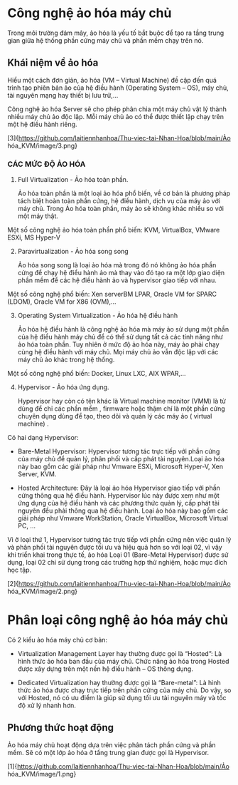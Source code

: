 # Công nghệ ảo hóa máy chủ
Trong môi trường đám mây, ảo hóa là yếu tố bắt buộc để tạo ra tầng trung gian giữa hệ thống phần cứng máy chủ và phần mềm chạy trên nó.

## Khái niệm về ảo hóa
Hiểu một cách đơn giản, ảo hóa (VM – Virtual Machine) đề cập đến quá trình tạo phiên bản ảo của hệ điều hành (Operating System – OS), máy chủ, tài nguyên mạng hay thiết bị lưu trữ,...

Công nghệ ảo hóa Server sẽ cho phép phân chia một máy chủ vật lý thành nhiều máy chủ ảo độc lập. Mỗi máy chủ ảo có thể được thiết lập chạy trên một hệ điều hành riêng.

[3]{https://github.com/laitiennhanhoa/Thu-viec-tai-Nhan-Hoa/blob/main/Ảo hóa_KVM/image/3.png}

### CÁC MỨC ĐỘ ẢO HÓA

1. Full Virtualization - Ảo hóa toàn phần.

    Ảo hóa toàn phần là một loại ảo hóa phổ biến, về cơ bản là phương pháp tách biệt hoàn toàn phần cứng, hệ điều hành, dịch vụ của máy ảo với máy chủ. Trong Ảo hóa toàn phần, máy ảo sẽ không khác nhiều so với một máy thật.

Một số công nghệ ảo hóa toàn phần phổ biến: KVM, VirtualBox, VMware ESXi, MS Hyper-V

2. Paravirtualization - Ảo hóa song song

    Ảo hóa song song là loại ảo hóa mà trong đó nó không ảo hóa phần cứng để chạy hệ điều hành ảo mà thay vào đó tạo ra một lớp giao diện phần mềm để các hệ điều hành ảo và hypervisor giao tiếp với nhau.

Một số công nghệ phổ biến: Xen serverBM LPAR, Oracle VM for SPARC (LDOM), Oracle VM for X86 (OVM),…

3. Operating System Virtualization - Ảo hóa hệ điều hành

    Ảo hóa hệ điều hành là công nghệ ảo hóa mà máy ảo sử dụng một phần của hệ điều hành máy chủ để có thể sử dụng tất cả các tính năng như ảo hóa toàn phần. Tuy nhiên ở mức độ ảo hóa này, máy ảo phải chạy cùng hệ điều hành với máy chủ. Mọi máy chủ ảo vẫn độc lập với các máy chủ ảo khác trong hệ thống.

Một số công nghệ phổ biến: Docker, Linux LXC, AIX WPAR,…

4. Hypervisor - Ảo hóa ứng dụng.

    Hypervisor hay còn có tên khác là Virtual machine monitor (VMM) là từ dùng để chỉ các phần mềm , firmware hoặc thậm chí là một phần cứng chuyên dụng dùng để tạo, theo dõi và quản lý các máy ảo ( virtual machine) .

Có hai dạng Hypervisor:

 * Bare-Metal Hypervisor: Hypervisor tương tác trực tiếp với phần cứng của máy chủ để quản lý, phân phối và cấp phát tài nguyên.Loại ảo hóa này bao gồm các giải pháp như Vmware ESXi, Microsoft Hyper-V, Xen Server, KVM.

 * Hosted Architecture: Đây là loại ảo hóa Hypervisor giao tiếp với phần cứng thông qua hệ điều hành. Hypervisor lúc này được xem như một ứng dụng của hệ điều hành và các phương thức quản lý, cấp phát tài nguyên đều phải thông qua hệ điều hành. Loại ảo hóa này bao gồm các giải pháp như Vmware WorkStation, Oracle VirtualBox, Microsoft Virtual PC, …

Vì ở loại thứ 1, Hypervisor tương tác trực tiếp với phần cứng nên việc quản lý và phân phối tài nguyên được tối ưu và hiệu quả hơn so với loại 02, vì vậy khi triển khai trong thực tế, ảo hóa Loại 01 (Bare-Metal Hypervisor) được sử dụng, loại 02 chỉ sử dụng trong các trường hợp thử nghiệm, hoặc mục đích học tập.

[2]{https://github.com/laitiennhanhoa/Thu-viec-tai-Nhan-Hoa/blob/main/Ảo hóa_KVM/image/2.png}

# Phân loại công nghệ ảo hóa máy chủ
Có 2 kiểu ảo hóa máy chủ cơ bản:

* Virtualization Management Layer hay thường được gọi là “Hosted”: Là hình thức ảo hóa ban đầu của máy chủ. Chức năng ảo hóa trong Hosted được xây dựng trên một nền hệ điều hành – OS thông dụng.

* Dedicated Virtualization hay thường được gọi là “Bare-metal”: Là hình thức ảo hóa được chạy trực tiếp trên phần cứng của máy chủ. Do vậy, so với Hosted, nó có ưu điểm là giúp sử dụng tối ưu tài nguyên máy và tốc độ xử lý nhanh hơn.

## Phương thức hoạt động
Ảo hóa máy chủ hoạt động dựa trên việc phân tách phần cứng và phần mềm. Sẽ có một lớp ảo hóa ở tầng trung gian được gọi là Hypervisor.

[1]{https://github.com/laitiennhanhoa/Thu-viec-tai-Nhan-Hoa/blob/main/Ảo hóa_KVM/image/1.png}

